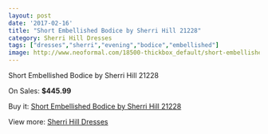```yaml
---
layout: post
date: '2017-02-16'
title: "Short Embellished Bodice by Sherri Hill 21228"
category: Sherri Hill Dresses
tags: ["dresses","sherri","evening","bodice","embellished"]
image: http://www.neoformal.com/18500-thickbox_default/short-embellished-bodice-by-sherri-hill-21228.jpg
---
```

Short Embellished Bodice by Sherri Hill 21228

On Sales: **$445.99**
<a href="https://www.neoformal.com/en/sherri-hill-dresses-2014/5923-short-embellished-bodice-by-sherri-hill-21228.html"><amp-img layout="responsive" width="600" height="600" src="//www.neoformal.com/18500-thickbox_default/short-embellished-bodice-by-sherri-hill-21228.jpg" alt="Short Embellished Bodice by Sherri Hill 21228 0" /></a>
<a href="https://www.neoformal.com/en/sherri-hill-dresses-2014/5923-short-embellished-bodice-by-sherri-hill-21228.html"><amp-img layout="responsive" width="600" height="600" src="//www.neoformal.com/18501-thickbox_default/short-embellished-bodice-by-sherri-hill-21228.jpg" alt="Short Embellished Bodice by Sherri Hill 21228 1" /></a>
<a href="https://www.neoformal.com/en/sherri-hill-dresses-2014/5923-short-embellished-bodice-by-sherri-hill-21228.html"><amp-img layout="responsive" width="600" height="600" src="//www.neoformal.com/18502-thickbox_default/short-embellished-bodice-by-sherri-hill-21228.jpg" alt="Short Embellished Bodice by Sherri Hill 21228 2" /></a>

Buy it: [Short Embellished Bodice by Sherri Hill 21228](https://www.neoformal.com/en/sherri-hill-dresses-2014/5923-short-embellished-bodice-by-sherri-hill-21228.html "Short Embellished Bodice by Sherri Hill 21228")

View more: [Sherri Hill Dresses](https://www.neoformal.com/en/73-sherri-hill-dresses-2014 "Sherri Hill Dresses")
